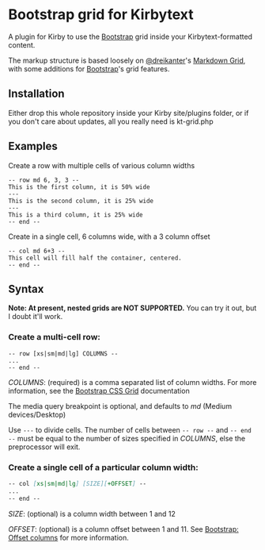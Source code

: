 # Bootstrap grid for Kirbytext
A plugin for Kirby to use the [Bootstrap](https://getbootstrap.com) grid inside your Kirbytext-formatted content. 

The markup structure is based loosely on [@dreikanter](https://github.com/dreikanter)'s [Markdown Grid](https://github.com/dreikanter/markdown-grid), with some additions for [Bootstrap](https://getbootstrap.com)'s grid features. 

## Installation

Either drop this whole repository inside your Kirby site/plugins folder, or if you don't care about updates, all you really need is kt-grid.php

## Examples

Create a row with multiple cells of various column widths
```
-- row md 6, 3, 3 --
This is the first column, it is 50% wide
---
This is the second column, it is 25% wide
---
This is a third column, it is 25% wide
-- end --
```

Create in a single cell, 6 columns wide, with a 3 column offset
```
-- col md 6+3 --
This cell will fill half the container, centered.
-- end --
```

## Syntax

**Note: At present, nested grids are NOT SUPPORTED.** You can try it out, but I doubt it'll work.

### Create a multi-cell row:

```
-- row [xs|sm|md|lg] COLUMNS --
...
-- end --
```

*COLUMNS*: (required) is a comma separated list of column widths. For more information, see the [Bootstrap CSS Grid](http://getbootstrap.com/css/#grid) documentation

The media query breakpoint is optional, and defaults to *md* (Medium devices/Desktop)

Use `---` to divide cells. The number of cells between `-- row --` and `-- end --` must be equal to the number of sizes specified in *COLUMNS*, else the preprocessor will exit.

### Create a single cell of a particular column width:

```Markdown
-- col [xs|sm|md|lg] [SIZE][+OFFSET] --
...
-- end --
```

*SIZE*: (optional) is a column width between 1 and 12

*OFFSET*: (optional) is a column offset between 1 and 11. See [Bootstrap: Offset columns](http://getbootstrap.com/css/#grid-offsetting) for more information.
